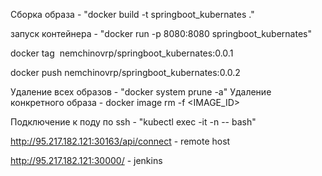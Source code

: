 
Сборка образа - "docker build -t springboot_kubernates ." 

запуск контейнера - "docker run -p 8080:8080 springboot_kubernates"

docker tag <IMAGE ID> nemchinovrp/springboot_kubernates:0.0.1

docker push nemchinovrp/springboot_kubernates:0.0.2

Удаление всех образов - "docker system prune -a"
Удаление конкретного образа - docker image rm -f <IMAGE_ID>

Подключение к поду по ssh - "kubectl exec -it <pod-name> -n <namespace> -- bash"

http://95.217.182.121:30163/api/connect - remote host

http://95.217.182.121:30000/ - jenkins
